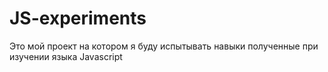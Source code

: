 # JS-experiments
Это мой проект на котором я буду испытывать навыки полученные при изучении языка
Javascript
